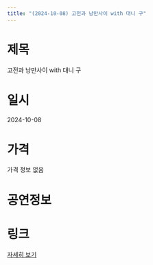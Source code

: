 ```yaml
---
title: "(2024-10-08) 고전과 낭만사이 with 대니 구"
---
```


# 제목
고전과 낭만사이 with 대니 구

# 일시
2024-10-08

# 가격
가격 정보 없음

# 공연정보
  
  


# 링크
[자세히 보기](https://www.sac.or.kr/site/main/show/show_view?SN=68683 "https://www.sac.or.kr/site/main/show/show_view?SN=68683")
